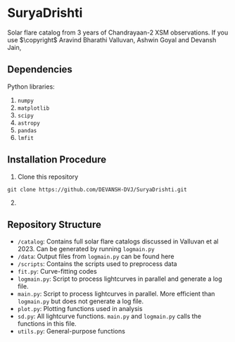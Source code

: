 # SuryaDrishti

Solar flare catalog from 3 years of Chandrayaan-2 XSM observations. If you use
$\copyright$ Aravind Bharathi Valluvan, Ashwin Goyal and Devansh Jain, 

## Dependencies

Python libraries:
1. `numpy`
2. `matplotlib`
3. `scipy`
4. `astropy`
5. `pandas`
6. `lmfit`

## Installation Procedure

1. Clone this repository
```
git clone https://github.com/DEVANSH-DVJ/SuryaDrishti.git
```
2. 

## Repository Structure

- `/catalog`: Contains full solar flare catalogs discussed in Valluvan et al 2023. Can be generated by running `logmain.py`
- `/data`: Output files from `logmain.py` can be found here
- `/scripts`: Contains the scripts used to preprocess data
- `fit.py`: Curve-fitting codes
- `logmain.py`: Script to process lightcurves in parallel and generate a log file. 
- `main.py`: Script to process lightcurves in parallel. More efficient than `logmain.py` but does not generate a log file. 
- `plot.py`: Plotting functions used in analysis
- `sd.py`: All lightcurve functions. `main.py` and `logmain.py` calls the functions in this file.
- `utils.py`: General-purpose functions
